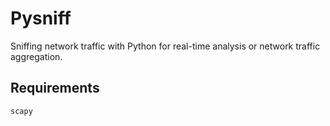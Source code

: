 # Pysniff
Sniffing network traffic with Python for real-time analysis or network traffic aggregation.

## Requirements
```
scapy
```
